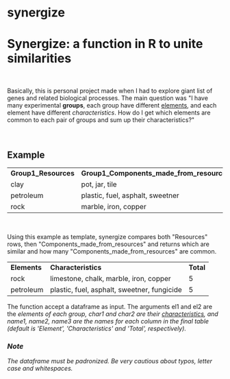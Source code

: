 # synergize
<h1> Synergize: a function in R to unite similarities</h1>
<br>
<p> Basically, this is personal project made when I had to explore giant list of genes and related biological processes. The main question was "I have many experimental <b>groups</b>, each group have different <u>elements</u>, and each element have different <i>characteristics</i>. How do I get which elements are common to each pair of groups and sum up their characteristics?"</p>
<br>
<h2>Example</h2>
<table>
  <tr>
    <td><b>Group1_Resources</b></td>
    <td><b>Group1_Components_made_from_resources</b></td>
    <td><b>Group2_Resources</b></td>
    <td><b>Group2_Components_made_from_resources</b></td>
  </tr>
  <tr>
    <td>clay</td>
    <td>pot, jar, tile</td>
    <td>rock</td>
    <td>limestone, chalk, marble</td>
  </tr>
  <tr>
    <td>petroleum</td>
    <td>plastic, fuel, asphalt, sweetner</td>
    <td>sand</td>
    <td>chips,glass</td>
  </tr>
  <tr>
    <td>rock</td>
    <td>marble, iron, copper</td>
    <td>petroleum</td>
    <td>fuel, fungicide</td>
  </tr>
 </table>
<br>
<p>Using this example as template, synergize compares both "Resources" rows, then "Components_made_from_resources" and returns which are similar and how many "Components_made_from_resources" are common.</p>
<table>
 <tr>
    <td><b>Elements</b></td>
    <td><b>Characteristics</b></td>
    <td><b>Total</b></td>
  </tr>
  <tr>
    <td>rock</td>
    <td>limestone, chalk, marble, iron, copper</td>
    <td>5</td>
  </tr>
  <tr>
    <td>petroleum</td>
    <td>plastic, fuel, asphalt, sweetner, fungicide</td>
    <td>5</td>
  </tr>
</table>
<p>The function accept a dataframe as input. The arguments el1 and el2 are the <i>elements<i> of each group, char1 and char2 are their <u>characteristics</u>, and name1, name2, name3 are the names for each column in the final table (default is 'Element', 'Characteristics' and 'Total', respectively).
<br>
  <h3>Note</h3>
  <p>The dataframe must be padronized. Be very cautious about typos, letter case and whitespaces.</p>
